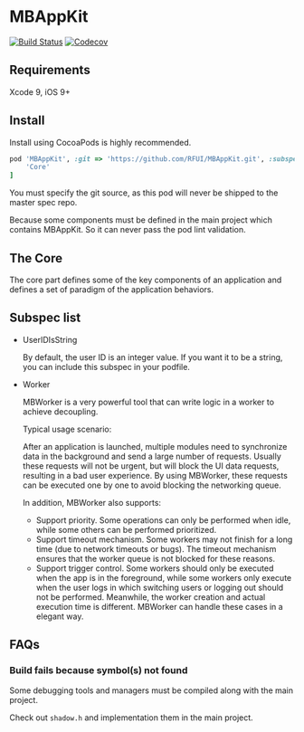 # MBAppKit

[![Build Status](https://img.shields.io/travis/RFUI/MBAppKit.svg?style=flat-square&colorA=333333&colorB=6600cc)](https://travis-ci.org/RFUI/MBAppKit)
[![Codecov](https://img.shields.io/codecov/c/github/RFUI/MBAppKit.svg?style=flat-square&colorA=333333&colorB=6600cc)](https://codecov.io/gh/RFUI/MBAppKit)

## Requirements

Xcode 9, iOS 9+

## Install

Install using CocoaPods is highly recommended.

```ruby
pod 'MBAppKit', :git => 'https://github.com/RFUI/MBAppKit.git', :subspecs => [
    'Core'
]
```

You must specify the git source, as this pod will never be shipped to the master spec repo.

Because some components must be defined in the main project which contains MBAppKit. So it can never pass the pod lint validation.

## The Core

The core part defines some of the key components of an application and defines a set of paradigm of the application behaviors.

## Subspec list

* UserIDIsString

    By default, the user ID is an integer value. If you want it to be a string, you can include this subspec in your podfile.

* Worker

    MBWorker is a very powerful tool that can write logic in a worker to achieve decoupling.

    Typical usage scenario:

    After an application is launched, multiple modules need to synchronize data in the background and send a large number of requests. Usually these requests will not be urgent, but will block the UI data requests, resulting in a bad user experience. By using MBWorker, these requests can be executed one by one to avoid blocking the networking queue.

    In addition, MBWorker also supports:

    * Support priority. Some operations can only be performed when idle, while some others can be performed prioritized.
    * Support timeout mechanism. Some workers may not finish for a long time (due to network timeouts or bugs). The timeout mechanism ensures that the worker queue is not blocked for these reasons.
    * Support trigger control. Some workers should only be executed when the app is in the foreground, while some workers only execute when the user logs in which switching users or logging out should not be performed. Meanwhile, the worker creation and actual execution time is different. MBWorker can handle these cases in a elegant way.

## FAQs

### Build fails because symbol(s) not found

Some debugging tools and managers must be compiled along with the main project.

Check out `shadow.h` and implementation them in the main project.
